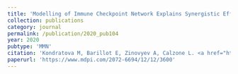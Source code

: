 ```yaml
---
title: 'Modelling of Immune Checkpoint Network Explains Synergistic Effects of Combined Immune Checkpoint Inhibitor Therapy and the Impact of Cytokines in Patient Response'
collection: publications
category: journal
permalink: /publication/2020_pub104
year: 2020
pubtype: 'MMN'
citation: 'Kondratova M, Barillot E, Zinovyev A, Calzone L. <a href="https://www.mdpi.com/2072-6694/12/12/3600">Modelling of Immune Checkpoint Network Explains Synergistic Effects of Combined Immune Checkpoint Inhibitor Therapy and the Impact of Cytokines in Patient Response.</a> Cancers (Basel). 2020. 12(12):3600'
paperurl: 'https://www.mdpi.com/2072-6694/12/12/3600'
---
```


